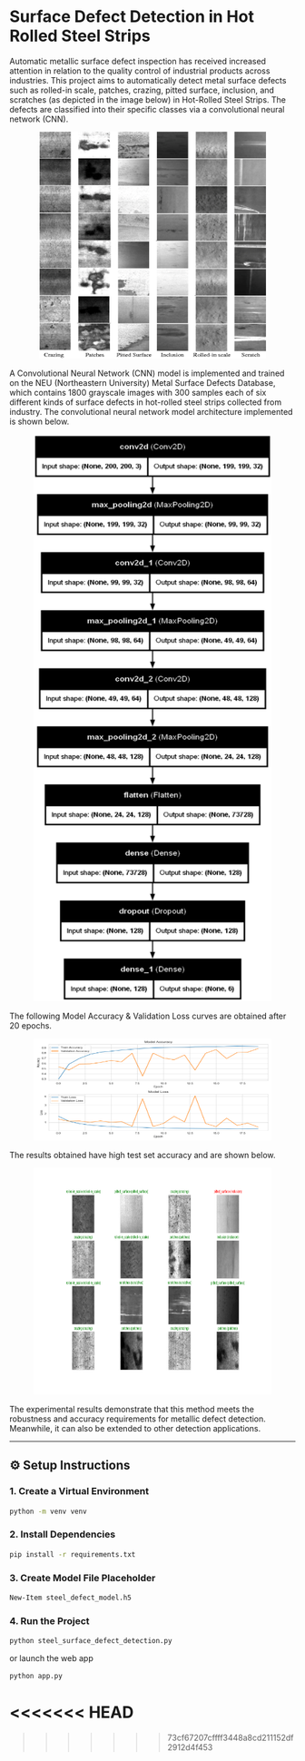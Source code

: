 # Surface Defect Detection in Hot Rolled Steel Strips

Automatic metallic surface defect inspection has received increased attention in relation to the quality control of industrial products across industries. This project aims to automatically detect metal surface defects such as rolled-in scale, patches, crazing, pitted surface, inclusion, and scratches (as depicted in the image below) in Hot-Rolled Steel Strips. The defects are classified into their specific classes via a convolutional neural network (CNN). 

<p align="center">
    <img width="400" height="400" src="https://github.com/ChavdaDhvani/steel-surface-defect-detection-system/blob/main/Surface%20Defects.png?raw=true">
</p>

A Convolutional Neural Network (CNN) model is implemented and trained on the NEU (Northeastern University) Metal Surface Defects Database, which contains 1800 grayscale images with 300 samples each of six different kinds of surface defects in hot-rolled steel strips collected from industry. The convolutional neural network model architecture implemented is shown below.

<p align="center">
    <img width="420" height="1000" src="https://github.com/ChavdaDhvani/steel-surface-defect-detection-system/blob/main/cnn_architecture.png?raw=true">
</p>

The following Model Accuracy & Validation Loss curves are obtained after 20 epochs.


<p align="center">
    <img width="420" height="180" src="https://github.com/ChavdaDhvani/steel-surface-defect-detection-system/blob/main/Model%20Accuracy%20and%20Loss.png?raw=true">
</p>

The results obtained have high test set accuracy and are shown below.

<p align="center">
    <img width="420" height="400" src="https://github.com/ChavdaDhvani/steel-surface-defect-detection-system/blob/main/Result.png?raw=true">
</p>

The experimental results demonstrate that this method meets the robustness and accuracy requirements for metallic defect detection. Meanwhile, it can also be extended to other detection applications.

---

## ⚙️ Setup Instructions

### 1. Create a Virtual Environment

```bash
python -m venv venv
```
### 2. Install Dependencies

```bash 
pip install -r requirements.txt
```
### 3. Create Model File Placeholder

```bash
New-Item steel_defect_model.h5
```
### 4.  Run the Project
```bash
python steel_surface_defect_detection.py
```
or launch the web app
```bash
python app.py
```
<<<<<<< HEAD
=======

>>>>>>> 73cf67207cffff3448a8cd211152df2912d4f453
